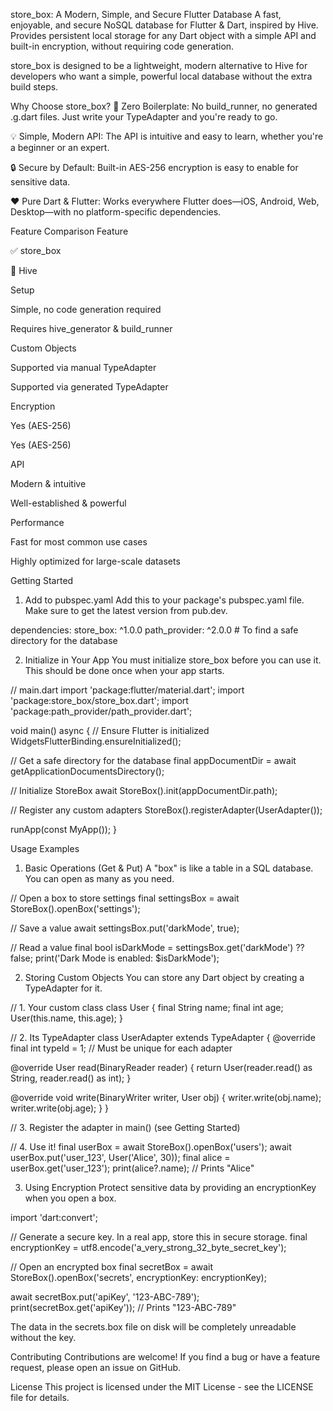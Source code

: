 store_box: A Modern, Simple, and Secure Flutter Database
A fast, enjoyable, and secure NoSQL database for Flutter & Dart, inspired by Hive. Provides persistent local storage for any Dart object with a simple API and built-in encryption, without requiring code generation.

store_box is designed to be a lightweight, modern alternative to Hive for developers who want a simple, powerful local database without the extra build steps.

Why Choose store_box?
🚀 Zero Boilerplate: No build_runner, no generated .g.dart files. Just write your TypeAdapter and you're ready to go.

💡 Simple, Modern API: The API is intuitive and easy to learn, whether you're a beginner or an expert.

🔒 Secure by Default: Built-in AES-256 encryption is easy to enable for sensitive data.

❤️ Pure Dart & Flutter: Works everywhere Flutter does—iOS, Android, Web, Desktop—with no platform-specific dependencies.

Feature Comparison
Feature

✅ store_box

🐝 Hive

Setup

Simple, no code generation required

Requires hive_generator & build_runner

Custom Objects

Supported via manual TypeAdapter

Supported via generated TypeAdapter

Encryption

Yes (AES-256)

Yes (AES-256)

API

Modern & intuitive

Well-established & powerful

Performance

Fast for most common use cases

Highly optimized for large-scale datasets

Getting Started
1. Add to pubspec.yaml
   Add this to your package's pubspec.yaml file. Make sure to get the latest version from pub.dev.

dependencies:
store_box: ^1.0.0
path_provider: ^2.0.0 # To find a safe directory for the database

2. Initialize in Your App
   You must initialize store_box before you can use it. This should be done once when your app starts.

// main.dart
import 'package:flutter/material.dart';
import 'package:store_box/store_box.dart';
import 'package:path_provider/path_provider.dart';

void main() async {
// Ensure Flutter is initialized
WidgetsFlutterBinding.ensureInitialized();

// Get a safe directory for the database
final appDocumentDir = await getApplicationDocumentsDirectory();

// Initialize StoreBox
await StoreBox().init(appDocumentDir.path);

// Register any custom adapters
StoreBox().registerAdapter(UserAdapter());

runApp(const MyApp());
}

Usage Examples
1. Basic Operations (Get & Put)
   A "box" is like a table in a SQL database. You can open as many as you need.

// Open a box to store settings
final settingsBox = await StoreBox().openBox('settings');

// Save a value
await settingsBox.put('darkMode', true);

// Read a value
final bool isDarkMode = settingsBox.get('darkMode') ?? false;
print('Dark Mode is enabled: $isDarkMode');

2. Storing Custom Objects
   You can store any Dart object by creating a TypeAdapter for it.

// 1. Your custom class
class User {
final String name;
final int age;
User(this.name, this.age);
}

// 2. Its TypeAdapter
class UserAdapter extends TypeAdapter<User> {
@override
final int typeId = 1; // Must be unique for each adapter

@override
User read(BinaryReader reader) {
return User(reader.read() as String, reader.read() as int);
}

@override
void write(BinaryWriter writer, User obj) {
writer.write(obj.name);
writer.write(obj.age);
}
}

// 3. Register the adapter in main() (see Getting Started)

// 4. Use it!
final userBox = await StoreBox().openBox<User>('users');
await userBox.put('user_123', User('Alice', 30));
final alice = userBox.get('user_123');
print(alice?.name); // Prints "Alice"

3. Using Encryption
   Protect sensitive data by providing an encryptionKey when you open a box.

import 'dart:convert';

// Generate a secure key. In a real app, store this in secure storage.
final encryptionKey = utf8.encode('a_very_strong_32_byte_secret_key');

// Open an encrypted box
final secretBox = await StoreBox().openBox('secrets', encryptionKey: encryptionKey);

await secretBox.put('apiKey', '123-ABC-789');
print(secretBox.get('apiKey')); // Prints "123-ABC-789"

The data in the secrets.box file on disk will be completely unreadable without the key.

Contributing
Contributions are welcome! If you find a bug or have a feature request, please open an issue on GitHub.

License
This project is licensed under the MIT License - see the LICENSE file for details.